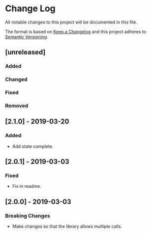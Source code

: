# Change Log

All notable changes to this project will be documented in this file.

The format is based on [Keep a Changelog](http://keepachangelog.com/)
and this project adheres to [Semantic Versioning](http://semver.org/).

## [unreleased]

### Added

### Changed

### Fixed

### Removed

## [2.1.0] - 2019-03-20
### Added
- Add state complete.

## [2.0.1] - 2019-03-03
### Fixed
- Fix in readme.

## [2.0.0] - 2019-03-03
### Breaking Changes
- Make changes so that the library allows multiple calls.